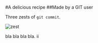 #A delicious recipe
##Made by a GIT user

Three zests of `git commit`.

![zest](https://www.gracefruit.com/uploads/images/products/large/gracefruit_gracefruit_lemonzestfragranceoil_1460546630Lemon_Zest_pic.jpg)

bla bla
bla
bla.
ii
